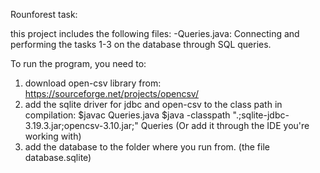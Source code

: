 Rounforest task:

this project includes the following files:
-Queries.java: Connecting and performing the tasks 1-3 on the database through SQL queries.

To run the program, you need to:
1. download open-csv library from:  https://sourceforge.net/projects/opencsv/
2. add the sqlite driver for jdbc and open-csv to the class path in compilation:
$javac Queries.java
$java -classpath ".;sqlite-jdbc-3.19.3.jar;opencsv-3.10.jar;" Queries
(Or add it through the IDE you're working with)
3. add the database to the folder where you run from. (the file database.sqlite)
